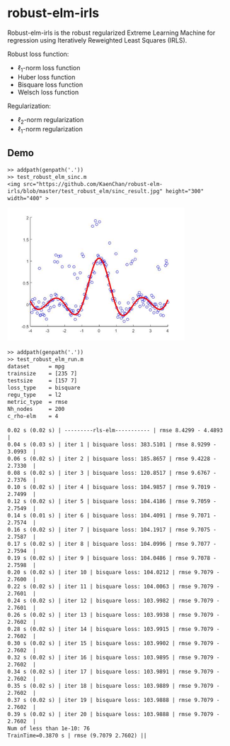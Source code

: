 robust-elm-irls
===========================

Robust-elm-irls is the robust regularized Extreme Learning Machine for regression using Iteratively Reweighted Least Squares (IRLS).

Robust loss function:
- $\ell_1$-norm loss function
- Huber loss function
- Bisquare loss function
- Welsch loss function

Regularization:
- $\ell_2$-norm regularization
- $\ell_1$-norm regularization

## Demo


```
>> addpath(genpath('.'))
>> test_robust_elm_sinc.m
<img src="https://github.com/KaenChan/robust-elm-irls/blob/master/test_robust_elm/sinc_result.jpg" height="300" width="400" >
```
<img src="https://github.com/KaenChan/robust-elm-irls/blob/master/test_robust_elm/sinc_result.jpg" height="300" width="400" >


```
>> addpath(genpath('.'))
>> test_robust_elm_run.m
dataset      = mpg
trainsize    = [235 7]
testsize     = [157 7]
loss_type    = bisquare
regu_type    = l2
metric_type  = rmse
Nh_nodes     = 200
c_rho-elm    = 4

0.02 s (0.02 s) | ---------rls-elm----------- | rmse 8.4299 - 4.4893  |
0.04 s (0.03 s) | iter 1 | bisquare loss: 383.5101 | rmse 8.9299 - 3.0993  |
0.06 s (0.02 s) | iter 2 | bisquare loss: 185.8657 | rmse 9.4228 - 2.7330  |
0.08 s (0.02 s) | iter 3 | bisquare loss: 120.8517 | rmse 9.6767 - 2.7376  |
0.10 s (0.02 s) | iter 4 | bisquare loss: 104.9857 | rmse 9.7019 - 2.7499  |
0.12 s (0.02 s) | iter 5 | bisquare loss: 104.4186 | rmse 9.7059 - 2.7549  |
0.14 s (0.01 s) | iter 6 | bisquare loss: 104.4091 | rmse 9.7071 - 2.7574  |
0.16 s (0.02 s) | iter 7 | bisquare loss: 104.1917 | rmse 9.7075 - 2.7587  |
0.17 s (0.02 s) | iter 8 | bisquare loss: 104.0996 | rmse 9.7077 - 2.7594  |
0.19 s (0.02 s) | iter 9 | bisquare loss: 104.0486 | rmse 9.7078 - 2.7598  |
0.20 s (0.02 s) | iter 10 | bisquare loss: 104.0212 | rmse 9.7079 - 2.7600  |
0.22 s (0.02 s) | iter 11 | bisquare loss: 104.0063 | rmse 9.7079 - 2.7601  |
0.24 s (0.02 s) | iter 12 | bisquare loss: 103.9982 | rmse 9.7079 - 2.7601  |
0.26 s (0.02 s) | iter 13 | bisquare loss: 103.9938 | rmse 9.7079 - 2.7602  |
0.28 s (0.02 s) | iter 14 | bisquare loss: 103.9915 | rmse 9.7079 - 2.7602  |
0.30 s (0.02 s) | iter 15 | bisquare loss: 103.9902 | rmse 9.7079 - 2.7602  |
0.32 s (0.02 s) | iter 16 | bisquare loss: 103.9895 | rmse 9.7079 - 2.7602  |
0.34 s (0.02 s) | iter 17 | bisquare loss: 103.9891 | rmse 9.7079 - 2.7602  |
0.35 s (0.02 s) | iter 18 | bisquare loss: 103.9889 | rmse 9.7079 - 2.7602  |
0.37 s (0.02 s) | iter 19 | bisquare loss: 103.9888 | rmse 9.7079 - 2.7602  |
0.39 s (0.02 s) | iter 20 | bisquare loss: 103.9888 | rmse 9.7079 - 2.7602  |
Num of less than 1e-10: 76
TrainTime=0.3870 s | rmse (9.7079 2.7602) ||
```
